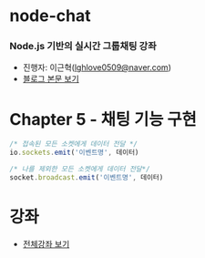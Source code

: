 # node-chat
### Node.js 기반의 실시간 그룹채팅 강좌
- 진행자: 이근혁(lghlove0509@naver.com)
- [블로그 본문 보기](http://codevkr.tistory.com/62)

# Chapter 5 - 채팅 기능 구현

```javascript
/* 접속된 모든 소켓에게 데이터 전달 */
io.sockets.emit('이벤트명', 데이터)

/* 나를 제외한 모든 소켓에게 데이터 전달*/
socket.broadcast.emit('이벤트명', 데이터)
```


# 강좌
- [전체강좌 보기](https://github.com/leegeunhyeok/node-chat/blob/master/README.md)